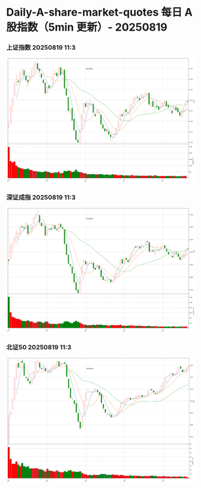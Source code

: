 
# Daily-A-share-market-quotes 每日 A 股指数（5min 更新）- 20250819

### 上证指数 20250819 11:3
![](./fig/2025/8/20250819-sh000001.png)

### 深证成指 20250819 11:3
![](./fig/2025/8/20250819-sz399001.png)

### 北证50 20250819 11:3
![](./fig/2025/8/20250819-bj899050.png)
